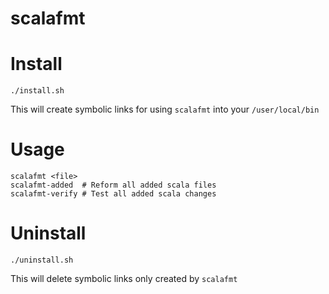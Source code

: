 # scalafmt

# Install

```shell
./install.sh
```
This will create symbolic links for using `scalafmt` into your `/user/local/bin`

# Usage
```shell
scalafmt <file>
scalafmt-added  # Reform all added scala files
scalafmt-verify # Test all added scala changes
```

# Uninstall
```shell
./uninstall.sh
```
This will delete symbolic links only created by `scalafmt`
